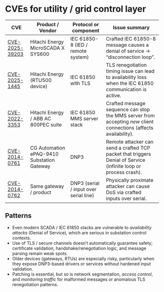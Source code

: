 # CVEs for utility / grid control layer

| CVE                                                               | Product / Vendor                           | Protocol or component                  | Issue summary                                                                                                    |
|-------------------------------------------------------------------|--------------------------------------------|----------------------------------------|------------------------------------------------------------------------------------------------------------------|
| [CVE-2025-39203](https://nvd.nist.gov/vuln/detail/CVE-2025-39203) | Hitachi Energy MicroSCADA X SYS600         | IEC 61850-8 (IED / remote system)      | Crafted IEC 61850-8 message causes a denial of service → “disconnection loop”.                                   |
| [CVE-2025-1445](https://nvd.nist.gov/vuln/detail/cve-2025-1445)   | Hitachi Energy (RTU500 device)             | IEC 61850 with TLS                     | TLS renegotiation timing issue can lead to availability loss when the IEC 61850 communication is active.         |
| [CVE-2022-3353](https://www.tenable.com/plugins/ot/500950)        | Hitachi Energy / ABB AC 800PEC suite       | IEC 61850 MMS server stack             | Crafted message sequence can stop the MMS server from accepting *new* client connections (affects availability). |
| [CVE-2014-0761](https://nvd.nist.gov/vuln/detail/CVE-2014-0761)   | CG Automation ePAQ-9410 Substation Gateway | DNP3                                   | Remote attacker can send a crafted TCP packet that triggers Denial of Service (infinite loop or process crash).  |
| [CVE-2014-0762](https://nvd.nist.gov/vuln/detail/CVE-2014-0762)   | Same gateway / product                     | DNP3 (serial / input over serial line) | Physically proximate attacker can cause DoS via crafted inputs over serial.                                      |

## Patterns

* Even modern SCADA / IEC 61850 stacks are vulnerable to *availability attacks* (Denial of Service), which are serious in substation control contexts.
* Use of TLS / secure channels doesn’t automatically guarantee safety; certificate validation, handshake/renegotiation logic, and message parsing remain weak spots.
* Older devices (gateways, RTUs) are especially risky, particularly when they expose DNP3-based drivers or services without hardened input validation.
* Patching is essential, but so is network segmentation, *access control*, and *monitoring traffic* for malformed messages or anomalous TLS renegotiation patterns.

